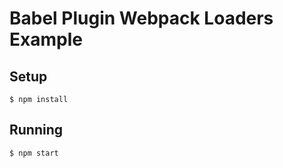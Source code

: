 # Babel Plugin Webpack Loaders Example

## Setup

```
$ npm install
```

## Running

```
$ npm start
```
